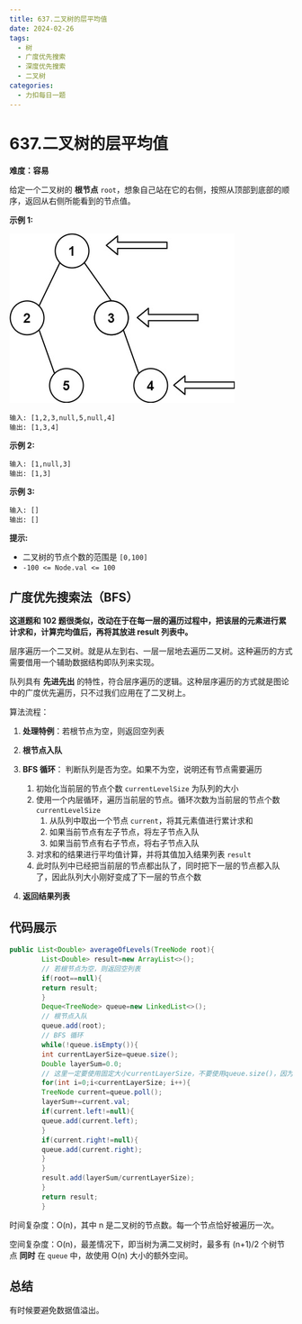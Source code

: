 ```yaml
---
title: 637.二叉树的层平均值
date: 2024-02-26
tags:
  - 树
  - 广度优先搜索
  - 深度优先搜索
  - 二叉树
categories:
  - 力扣每日一题
---
```


# 637.二叉树的层平均值

**难度：容易**

给定一个二叉树的 **根节点** `root`，想象自己站在它的右侧，按照从顶部到底部的顺序，返回从右侧所能看到的节点值。

**示例 1:**

![img](./assets/tree.jpg)

```
输入: [1,2,3,null,5,null,4]
输出: [1,3,4]
```

**示例 2:**

```
输入: [1,null,3]
输出: [1,3]
```

**示例 3:**

```
输入: []
输出: []
```

**提示:**

- 二叉树的节点个数的范围是 `[0,100]`
- `-100 <= Node.val <= 100`

## 广度优先搜索法（BFS）

**这道题和 102 题很类似，改动在于在每一层的遍历过程中，把该层的元素进行累计求和，计算完均值后，再将其放进 result 列表中。**

层序遍历一个二叉树。就是从左到右、一层一层地去遍历二叉树。这种遍历的方式需要借用一个辅助数据结构即队列来实现。

队列具有 **先进先出** 的特性，符合层序遍历的逻辑。这种层序遍历的方式就是图论中的广度优先遍历，只不过我们应用在了二叉树上。

算法流程：

1. **处理特例**：若根节点为空，则返回空列表
2. **根节点入队**
3. **BFS 循环**： 判断队列是否为空。如果不为空，说明还有节点需要遍历

    1. 初始化当前层的节点个数 `currentLevelSize` 为队列的大小
    2. 使用一个内层循环，遍历当前层的节点。循环次数为当前层的节点个数 `currentLevelSize`
        1. 从队列中取出一个节点 `current`，将其元素值进行累计求和
        2. 如果当前节点有左子节点，将左子节点入队
        3. 如果当前节点有右子节点，将右子节点入队
    3. 对求和的结果进行平均值计算，并将其值加入结果列表 `result`
    4. 此时队列中已经把当前层的节点都出队了，同时把下一层的节点都入队了，因此队列大小刚好变成了下一层的节点个数
5. **返回结果列表**

## 代码展示

```java
public List<Double> averageOfLevels(TreeNode root){
        List<Double> result=new ArrayList<>();
        // 若根节点为空，则返回空列表
        if(root==null){
        return result;
        }
        Deque<TreeNode> queue=new LinkedList<>();
        // 根节点入队
        queue.add(root);
        // BFS 循环
        while(!queue.isEmpty()){
        int currentLayerSize=queue.size();
        Double layerSum=0.0;
        // 这里一定要使用固定大小currentLayerSize，不要使用queue.size()，因为queue不停地出队入队，所以其大小是不断变化的
        for(int i=0;i<currentLayerSize; i++){
        TreeNode current=queue.poll();
        layerSum+=current.val;
        if(current.left!=null){
        queue.add(current.left);
        }
        if(current.right!=null){
        queue.add(current.right);
        }
        }
        result.add(layerSum/currentLayerSize);
        }
        return result;
        }
```

时间复杂度：O(n)，其中 n 是二叉树的节点数。每一个节点恰好被遍历一次。

空间复杂度：O(n)，最差情况下，即当树为满二叉树时，最多有 (n+1)/2 个树节点 **同时** 在 `queue` 中，故使用 O(n) 大小的额外空间。

## 总结

有时候要避免数据值溢出。
